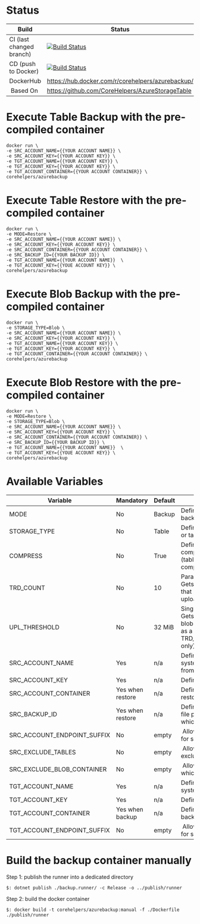 # Status

| Build | Status | 
|---|---|
| CI (last changed branch) |[![Build Status](https://applimit.visualstudio.com/CoreHelpers/_apis/build/status/AzureStorageTableBackup/AzureStorageTableBackup-CI)](https://applimit.visualstudio.com/CoreHelpers/_build/latest?definitionId=28) |
| CD (push to Docker) | [![Build Status](https://applimit.visualstudio.com/CoreHelpers/_apis/build/status/AzureStorageTableBackup/AzureStorageTableBackup-CD)](https://applimit.visualstudio.com/CoreHelpers/_build/latest?definitionId=29) |
| DockerHub | https://hub.docker.com/r/corehelpers/azurebackup/ |
| Based On | https://github.com/CoreHelpers/AzureStorageTable |

# Execute Table Backup with the pre-compiled container

```
docker run \
-e SRC_ACCOUNT_NAME={{YOUR ACCOUNT NAME}} \
-e SRC_ACCOUNT_KEY={{YOUR ACCOUNT KEY}} \
-e TGT_ACCOUNT_NAME={{YOUR ACCOUNT KEY}} \
-e TGT_ACCOUNT_KEY={{YOUR ACCOUNT KEY}} \
-e TGT_ACCOUNT_CONTAINER={{YOUR ACCOUNT CONTAINER}} \
corehelpers/azurebackup
```

# Execute Table Restore with the pre-compiled container
```
docker run \
-e MODE=Restore \
-e SRC_ACCOUNT_NAME={{YOUR ACCOUNT NAME}} \
-e SRC_ACCOUNT_KEY={{YOUR ACCOUNT KEY}} \
-e SRC_ACCOUNT_CONTAINER={{YOUR ACCOUNT CONTAINER}} \
-e SRC_BACKUP_ID={{YOUR BACKUP ID}} \
-e TGT_ACCOUNT_NAME={{YOUR ACCOUNT NAME}}  \
-e TGT_ACCOUNT_KEY={{YOUE ACCOUNT KEY}} \
corehelpers/azurebackup
```
# Execute Blob Backup with the pre-compiled container
```
docker run \
-e STORAGE_TYPE=Blob \
-e SRC_ACCOUNT_NAME={{YOUR ACCOUNT NAME}} \
-e SRC_ACCOUNT_KEY={{YOUR ACCOUNT KEY}} \
-e TGT_ACCOUNT_NAME={{YOUR ACCOUNT KEY}} \
-e TGT_ACCOUNT_KEY={{YOUR ACCOUNT KEY}} \
-e TGT_ACCOUNT_CONTAINER={{YOUR ACCOUNT CONTAINER}} \
corehelpers/azurebackup
```

# Execute Blob Restore with the pre-compiled container
```
docker run \
-e MODE=Restore \
-e STORAGE_TYPE=Blob \
-e SRC_ACCOUNT_NAME={{YOUR ACCOUNT NAME}} \
-e SRC_ACCOUNT_KEY={{YOUR ACCOUNT KEY}} \
-e SRC_ACCOUNT_CONTAINER={{YOUR ACCOUNT CONTAINER}} \
-e SRC_BACKUP_ID={{YOUR BACKUP ID}} \
-e TGT_ACCOUNT_NAME={{YOUR ACCOUNT NAME}}  \
-e TGT_ACCOUNT_KEY={{YOUE ACCOUNT KEY}} \
corehelpers/azurebackup
```

# Available Variables

| Variable | Mandatory | Default | Description |
|---|---|---|---|
| MODE | No | Backup | Defines if the container runs in backup or restore mode |
| STORAGE_TYPE | No | Table | Defines if the backup runs for blobs or tables |
| COMPRESS | No | True | Defines if the blob data will be compressed before uploading (table data will always be compressed) |
| TRD_COUNT | No | 10 | ParallelOperationThreadCount: Gets or sets the number of blocks that may be simultaneously uploaded (blobs only).|
| UPL_THRESHOLD | No | 32 MiB | SingleBlobUploadThresholdInBytes: Gets or sets the maximum size of a blob in bytes that may be uploaded as a single blob. Ignored if TRD_COUNT greater than 1 (blobs only).|
| SRC_ACCOUNT_NAME | Yes | n/a | Defines the account where the system should backup or restore from |
| SRC_ACCOUNT_KEY | Yes | n/a | Defines the storage account key |
| SRC_ACCOUNT_CONTAINER | Yes when restore | n/a | Defines the container name the restore should load from |
| SRC_BACKUP_ID | Yes when restore | n/a | Defines the backup id which is the file prefix generated during backup which is used for restore |
| SRC_ACCOUNT_ENDPOINT_SUFFIX | No | empty | Allows to send endpoint suffixes for special Azure regions |
| SRC_EXCLUDE_TABLES | No | empty | Allows to define tables which are excluded from backup |
| SRC_EXCLUDE_BLOB_CONTAINER | No | empty | Allows to define blob containers which are excluded from backup |
| TGT_ACCOUNT_NAME | Yes | n/a | Defines the account where the system should backup or restore to |
| TGT_ACCOUNT_KEY | Yes | n/a | Defines the storage account key |
| TGT_ACCOUNT_CONTAINER | Yes when backup | n/a | Defines the container name the backup should store to |
| TGT_ACCOUNT_ENDPOINT_SUFFIX | No | empty | Allows to send endpoint suffixes for special Azure regiosn |

# Build the backup container manually

Step 1: publish the runner into a dedicated directory
```
$: dotnet publish ./backup.runner/ -c Release -o ../publish/runner
```

Step 2: build the docker container
```
$: docker build -t corehelpers/azurebackup:manual -f ./Dockerfile ./publish/runner
```
